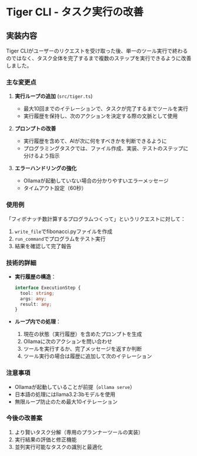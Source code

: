 # Tiger CLI - タスク実行の改善

## 実装内容

Tiger CLIがユーザーのリクエストを受け取った後、単一のツール実行で終わるのではなく、タスク全体を完了するまで複数のステップを実行できるように改善しました。

### 主な変更点

1. **実行ループの追加** (`src/tiger.ts`)
   - 最大10回までのイテレーションで、タスクが完了するまでツールを実行
   - 実行履歴を保持し、次のアクションを決定する際の文脈として使用

2. **プロンプトの改善**
   - 実行履歴を含めて、AIが次に何をすべきかを判断できるように
   - プログラミングタスクでは、ファイル作成、実装、テストのステップに分けるよう指示

3. **エラーハンドリングの強化**
   - Ollamaが起動していない場合の分かりやすいエラーメッセージ
   - タイムアウト設定（60秒）

### 使用例

「フィボナッチ数計算するプログラムつくって」というリクエストに対して：

1. `write_file`でfibonacci.pyファイルを作成
2. `run_command`でプログラムをテスト実行
3. 結果を確認して完了報告

### 技術的詳細

- **実行履歴の構造**：
  ```typescript
  interface ExecutionStep {
    tool: string;
    args: any;
    result: any;
  }
  ```

- **ループ内での処理**：
  1. 現在の状態（実行履歴）を含めたプロンプトを生成
  2. Ollamaに次のアクションを問い合わせ
  3. ツールを実行するか、完了メッセージを返すか判断
  4. ツール実行の場合は履歴に追加して次のイテレーション

### 注意事項

- Ollamaが起動していることが前提（`ollama serve`）
- 日本語の処理にはllama3.2:3bモデルを使用
- 無限ループ防止のため最大10イテレーション

### 今後の改善案

1. より賢いタスク分解（専用のプランナーツールの実装）
2. 実行結果の評価と修正機能
3. 並列実行可能なタスクの識別と最適化